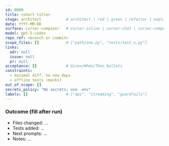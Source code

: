 ```yaml
---
id: 0000
title: <short title>
stage: architect           # architect | red | green | refactor | explainer | adr-draft | pr-draft
date: YYYY-MM-DD
surface: cursor-composer   # cursor-inline | cursor-chat | cursor-composer | codex-cloud | codex-cli
model: gpt-5-codex
repo_ref: <branch or commit>
scope_files: []            # ["path/one.py", "tests/test_x.py"]
links:
  adr: null
  issue: null
  pr: null
acceptance: []             # Given/When/Then bullets
constraints:
  - minimal diff, no new deps
  - offline tests (mocks)
out_of_scope: []
secrets_policy: "No secrets; use .env"
labels: []                 # ["api", "streaming", "guardrails"]
---
```


<PASTE THE EXACT PROMPT YOU USED>

### Outcome (fill after run)
- Files changed: ...
- Tests added: ...
- Next prompts: ...
- Notes: ...
